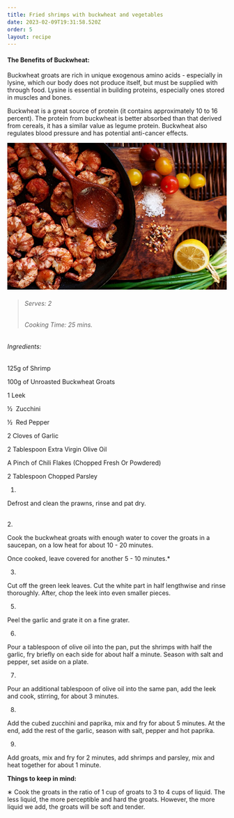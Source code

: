 ```yaml
---
title: Fried shrimps with buckwheat and vegetables
date: 2023-02-09T19:31:58.520Z
order: 5
layout: recipe
---
```

#### The Benefits of Buckwheat:

Buckwheat groats are rich in unique exogenous amino acids - especially in lysine, which our body does not produce itself, but must be supplied with through food. Lysine is essential in building proteins, especially ones stored in muscles and bones. 

Buckwheat is a great source of protein (it contains approximately 10 to 16 percent). The protein from buckwheat is better absorbed than that derived from cereals, it has a similar value as legume protein. Buckwheat also regulates blood pressure and has potential anti-cancer effects.



![Prawns in a pan, placed on a cutting board, surrounded by sliced lemons and tomatoes.](../uploads/krewetki.jpg "Prawns with Buckwheat (Serving Example)")



> ###### Serves: 2
>
> ###### Cooking Time: 25 mins.



###### Ingredients:

125g of Shrimp

100g of Unroasted Buckwheat Groats

1 Leek

½  Zucchini

½  Red Pepper

2 Cloves of Garlic

2 Tablespoon Extra Virgin Olive Oil

A Pinch of Chili Flakes (Chopped Fresh Or Powdered)

2 Tablespoon Chopped Parsley



1.

Defrost and clean the prawns, rinse and pat dry.

\
2.

Cook the buckwheat groats with enough water to cover the groats in a saucepan, on a low heat for about 10 - 20 minutes.

Once cooked, leave covered for another 5 - 10 minutes.*



3.

Cut off the green leek leaves. Cut the white part in half lengthwise and rinse thoroughly. After, chop the leek into even smaller pieces.

5.

Peel the garlic and grate it on a fine grater.



6.

Pour a tablespoon of olive oil into the pan, put the shrimps with half the garlic, fry briefly on each side for about half a minute. Season with salt and pepper, set aside on a plate.

7.

Pour an additional tablespoon of olive oil into the same pan, add the leek and cook, stirring, for about 3 minutes.

8.

Add the cubed zucchini and paprika, mix and fry for about 5 minutes. At the end, add the rest of the garlic, season with salt, pepper and hot paprika.



9.

Add groats, mix and fry for 2 minutes, add shrimps and parsley, mix and heat together for about 1 minute.



**Things to keep in mind:**

∗ Cook the groats in the ratio of 1 cup of groats to 3 to 4 cups of liquid. The less liquid, the more perceptible and hard the groats. However, the more liquid we add, the groats will be soft and tender.